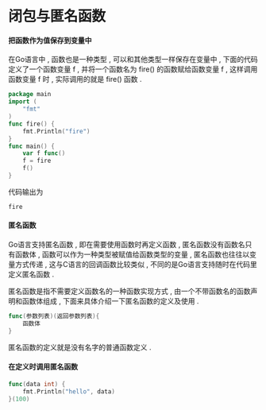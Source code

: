 # 闭包与匿名函数

#### 把函数作为值保存到变量中

在Go语言中 , 函数也是一种类型 , 可以和其他类型一样保存在变量中 , 下面的代码定义了一个函数变量 f , 并将一个函数名为 fire\(\) 的函数赋给函数变量 f , 这样调用函数变量 f 时 , 实际调用的就是 fire\(\) 函数 .

```go
package main
import (
    "fmt"
)
func fire() {
    fmt.Println("fire")
}
func main() {
    var f func()
    f = fire
    f()
}
```

代码输出为

```
fire
```

#### 匿名函数

Go语言支持匿名函数 , 即在需要使用函数时再定义函数 , 匿名函数没有函数名只有函数体 , 函数可以作为一种类型被赋值给函数类型的变量 , 匿名函数也往往以变量方式传递 , 这与C语言的回调函数比较类似 , 不同的是Go语言支持随时在代码里定义匿名函数 .

匿名函数是指不需要定义函数名的一种函数实现方式 , 由一个不带函数名的函数声明和函数体组成 , 下面来具体介绍一下匿名函数的定义及使用 .

```go
func(参数列表)(返回参数列表){
    函数体
}
```

匿名函数的定义就是没有名字的普通函数定义 . 

#### 在定义时调用匿名函数

```go
func(data int) {
    fmt.Println("hello", data)
}(100)
```



